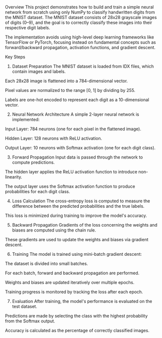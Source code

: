 Overview
This project demonstrates how to build and train a simple neural network from scratch using only NumPy to classify handwritten digits from the MNIST dataset. The MNIST dataset consists of 28x28 grayscale images of digits (0–9), and the goal is to correctly classify these images into their respective digit labels.

The implementation avoids using high-level deep learning frameworks like TensorFlow or PyTorch, focusing instead on fundamental concepts such as forward/backward propagation, activation functions, and gradient descent.

Key Steps
1. Dataset Preparation
The MNIST dataset is loaded from IDX files, which contain images and labels.

Each 28x28 image is flattened into a 784-dimensional vector.

Pixel values are normalized to the range [0, 1] by dividing by 255.

Labels are one-hot encoded to represent each digit as a 10-dimensional vector.

2. Neural Network Architecture
A simple 2-layer neural network is implemented:

Input Layer: 784 neurons (one for each pixel in the flattened image).

Hidden Layer: 128 neurons with ReLU activation.

Output Layer: 10 neurons with Softmax activation (one for each digit class).

3. Forward Propagation
Input data is passed through the network to compute predictions.

The hidden layer applies the ReLU activation function to introduce non-linearity.

The output layer uses the Softmax activation function to produce probabilities for each digit class.

4. Loss Calculation
The cross-entropy loss is computed to measure the difference between the predicted probabilities and the true labels.

This loss is minimized during training to improve the model's accuracy.

5. Backward Propagation
Gradients of the loss concerning the weights and biases are computed using the chain rule.

These gradients are used to update the weights and biases via gradient descent.

6. Training
The model is trained using mini-batch gradient descent:

The dataset is divided into small batches.

For each batch, forward and backward propagation are performed.

Weights and biases are updated iteratively over multiple epochs.

Training progress is monitored by tracking the loss after each epoch.

7. Evaluation
After training, the model's performance is evaluated on the test dataset.

Predictions are made by selecting the class with the highest probability from the Softmax output.

Accuracy is calculated as the percentage of correctly classified images.
